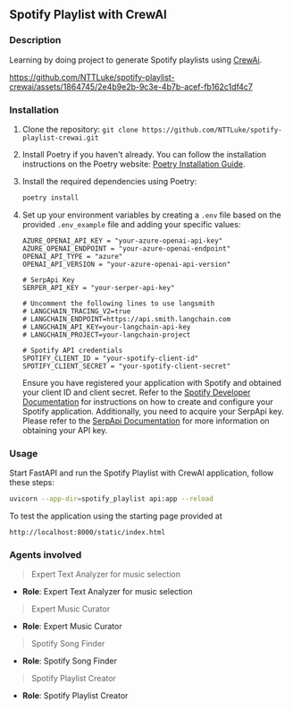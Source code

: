 ## Spotify Playlist with CrewAI

### Description

Learning by doing project to generate Spotify playlists using [CrewAi](https://github.com/joaomdmoura/crewAI).

https://github.com/NTTLuke/spotify-playlist-crewai/assets/1864745/2e4b9e2b-9c3e-4b7b-acef-fb162c1df4c7




### Installation

1. Clone the repository: `git clone https://github.com/NTTLuke/spotify-playlist-crewai.git`
2. Install Poetry if you haven't already. You can follow the installation instructions on the Poetry website: [Poetry Installation Guide](https://python-poetry.org/docs/#installation).
3. Install the required dependencies using Poetry:
   ```bash
   poetry install
   ```
4. Set up your environment variables by creating a `.env` file based on the provided `.env_example` file and adding your specific values:

   ```plaintext
   AZURE_OPENAI_API_KEY = "your-azure-openai-api-key"
   AZURE_OPENAI_ENDPOINT = "your-azure-openai-endpoint"
   OPENAI_API_TYPE = "azure"
   OPENAI_API_VERSION = "your-azure-openai-api-version"

   # SerpApi Key
   SERPER_API_KEY = "your-serper-api-key"

   # Uncomment the following lines to use langsmith
   # LANGCHAIN_TRACING_V2=true
   # LANGCHAIN_ENDPOINT=https://api.smith.langchain.com
   # LANGCHAIN_API_KEY=your-langchain-api-key
   # LANGCHAIN_PROJECT=your-langchain-project

   # Spotify API credentials
   SPOTIFY_CLIENT_ID = "your-spotify-client-id"
   SPOTIFY_CLIENT_SECRET = "your-spotify-client-secret"
   ```

   Ensure you have registered your application with Spotify and obtained your client ID and client secret. Refer to the [Spotify Developer Documentation](https://developer.spotify.com/documentation/general/guides/app-settings/) for instructions on how to create and configure your Spotify application. Additionally, you need to acquire your SerpApi key. Please refer to the [SerpApi Documentation](https://serpapi.com/) for more information on obtaining your API key.

### Usage

Start FastAPI and run the Spotify Playlist with CrewAI application, follow these steps:

```bash
uvicorn --app-dir=spotify_playlist api:app --reload
```

To test the application using the starting page provided at

```
http://localhost:8000/static/index.html
```

### Agents involved

> Expert Text Analyzer for music selection

- **Role**: Expert Text Analyzer for music selection

> Expert Music Curator

- **Role**: Expert Music Curator

> Spotify Song Finder

- **Role**: Spotify Song Finder

> Spotify Playlist Creator

- **Role**: Spotify Playlist Creator
